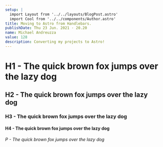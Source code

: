 ```yaml
---
setup: |
  import Layout from '../../layouts/BlogPost.astro'
  import Cool from '../../components/Author.astro'
title: Moving to Astro from Handlebars.
publishDate: Thu 23 Jun. 2021 · 20.20
name: Michael Andreuzza
value: 128
description: Converting my projects to Astro!
---
```


<Cool name={frontmatter.name} href="https://twitter.com/mike_andreuzza" client:load />

# H1 - The quick brown fox jumps over the lazy dog
## H2 - The quick brown fox jumps over the lazy dog
### H3 - The quick brown fox jumps over the lazy dog
#### H4 - The quick brown fox jumps over the lazy dog

###### P - The quick brown fox jumps over the lazy dog

